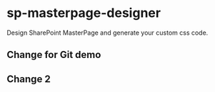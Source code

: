 # sp-masterpage-designer
Design SharePoint MasterPage and generate your custom css code.

## Change for Git demo

## Change 2